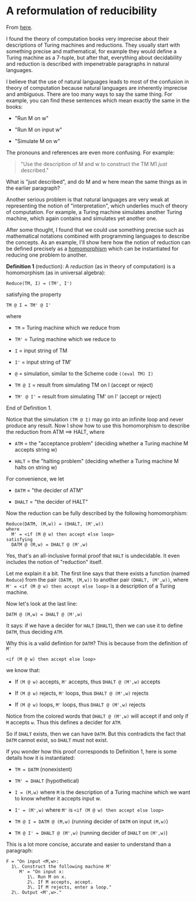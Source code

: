 # A reformulation of reducibility

From [here](https://yinwang0.substack.com/p/reducibility).

I found the theory of computation books very imprecise about their descriptions of Turing machines and reductions. They usually start with something precise and mathematical, for example they would define a Turing machine as a 7-tuple, but after that, everything about decidability and reduction is described with impenetrable paragraphs in natural languages.

I believe that the use of natural languages leads to most of the confusion in theory of computation because natural languages are inherently imprecise and ambiguous. There are too many ways to say the same thing. For example, you can find these sentences which mean exactly the same in the books:

*   "Run M on w"

*   "Run M on input w"

*   "Simulate M on w"

The pronouns and references are even more confusing. For example:

> <span>"Use the description of M and w to construct the TM M1</span> _just_ <span>described."</span>

What is "just described", and do M and w here mean the same things as in the earlier paragraph?

Another serious problem is that natural languages are very weak at representing the notion of "interpretation", which underlies much of theory of computation. For example, a Turing machine simulates another Turing machine, which again contains and simulates yet another one.

<span>After some thought, I found that we could use something precise such as mathematical notations combined with programming languages to describe the concepts. As an example, I'll show here how the notion of reduction can be defined precisely as a</span> [homomorphism](http://en.wikipedia.org/wiki/Homomorphism) <span>which can be instantiated for reducing one problem to another.</span>

**Definition 1** <span>(reduction): A</span> _reduction_ <span>(as in theory of computation) is a homomorphism (as in universal algebra):</span>

    Reduce(TM, I) = (TM', I')

satisfying the property

    TM @ I = TM' @ I'

where

*   `TM` <span>= Turing machine which we reduce from</span>

*   `TM'` <span>= Turing machine which we reduce to</span>

*   `I` <span>= input string of TM</span>

*   `I'` <span>= input string of TM'</span>

*   `@` <span>= simulation, similar to the Scheme code</span> `((eval TM) I)`

*   `TM @ I` <span>= result from simulating TM on I (accept or reject)</span>

*   `TM' @ I'` <span>= result from simulating TM' on I' (accept or reject)</span>

End of Definition 1.

<span>Notice that the simulation</span> `(TM @ I)` <span>may go into an infinite loop and never produce any result. Now I show how to use this homomorphism to describe the reduction from ATM ==> HALT, where</span>

*   `ATM` <span>= the "acceptance problem" (deciding whether a Turing machine M accepts string w)</span>

*   `HALT` <span>= the "halting problem" (deciding whether a Turing machine M halts on string w)</span>

For convenience, we let

*   `DATM` <span>= "the decider of ATM"</span>

*   `DHALT` <span>= "the decider of HALT"</span>

Now the reduction can be fully described by the following homomorphism:

    Reduce(DATM, (M,w)) = (DHALT, (M',w))
    where
      M' = <if (M @ w) then accept else loop>
    satisfying
      DATM @ (M,w) = DHALT @ (M',w)

<span>Yes, that's an all-inclusive formal proof that</span> `HALT` <span>is undecidable. It even includes the notion of "reduction" itself.</span>

<span>Let me explain it a bit. The first line says that there exists a function (named</span> `Reduce`<span>) from the pair</span> `(DATM, (M,w))` <span>to another pair</span> `(DHALT, (M',w))`<span>, where</span> `M' = <if (M @ w) then accept else loop>` <span>is a description of a Turing machine.</span>

Now let's look at the last line:

    DATM @ (M,w) = DHALT @ (M',w)

<span>It says: if we have a decider for</span> `HALT` <span>(</span>`DHALT`<span>), then we can use it to define</span> `DATM`<span>, thus deciding</span> `ATM`<span>.</span>

<span>Why this is a valid defintion for</span> `DATM`<span>? This is because from the definition of</span> `M'`

    <if (M @ w) then accept else loop>

we know that:

*   <span>If</span> `(M @ w)` <span>accepts,</span> `M'` <span>accepts, thus</span> `DHALT @ (M',w)` <span>accepts</span>

*   <span>If</span> `(M @ w)` <span>rejects,</span> `M'` <span>loops, thus</span> `DHALT @ (M',w)` <span>rejects</span>

*   <span>If</span> `(M @ w)` <span>loops,</span> `M'` <span>loops, thus</span> `DHALT @ (M',w)` <span>rejects</span>

<span>Notice from the colored words that</span> `DHALT @ (M',w)` <span>will accept if and only if</span> `M` <span>accepts</span> `w`<span>. Thus this defines a decider for</span> `ATM`<span>.</span>

<span>So if</span> `DHALT` <span>exists, then we can have</span> `DATM`<span>. But this contradicts the fact that</span> `DATM` <span>cannot exist, so</span> `DHALT` <span>must not exist.</span>

If you wonder how this proof corresponds to Definition 1, here is some details how it is instantiated:

*   `TM = DATM` <span>(nonexistent)</span>

*   `TM' = DHALT` <span>(hypothetical)</span>

*   `I = (M,w)` <span>where</span> `M` <span>is the description of a Turing machine which we want to know whether it accepts input w.</span>

*   `I' = (M',w)` <span>where</span> `M'` <span>is</span> `<if (M @ w) then accept else loop>`

*   `TM @ I = DATM @ (M,w)` <span>(running decider of</span> `DATM` <span>on input</span> `(M,w)`<span>)</span>

*   `TM @ I' = DHALT @ (M',w)` <span>(running decider of</span> `DHALT` <span>on</span> `(M',w)`<span>)</span>

This is a lot more concise, accurate and easier to understand than a paragraph:

    F = "On input <M,w>:
      1\. Construct the following machine M'
         M' = "On input x:
            1\. Run M on x.
            2\. If M accepts, accept.
            3\. If M rejects, enter a loop."
      2\. Output <M',w>."
